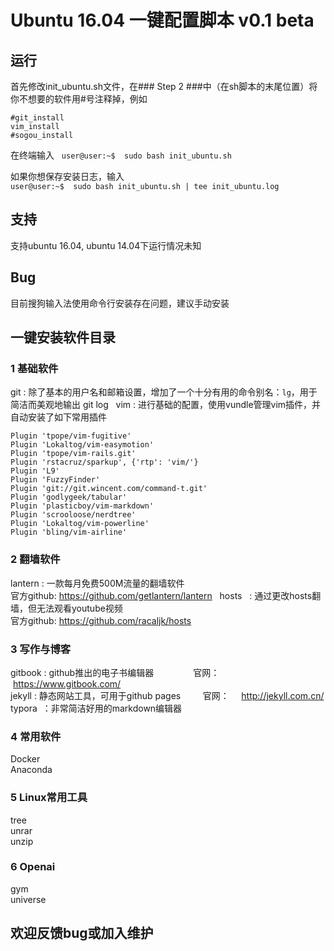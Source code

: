 # Ubuntu 16.04 一键配置脚本 v0.1 beta
## 运行
首先修改init_ubuntu.sh文件，在### Step 2 ###中（在sh脚本的末尾位置）将你不想要的软件用#号注释掉，例如
```
#git_install
vim_install
#sogou_install
```
在终端输入  
`user@user:~$  sudo bash init_ubuntu.sh`
  
如果你想保存安装日志，输入  
`user@user:~$  sudo bash init_ubuntu.sh | tee init_ubuntu.log`
## 支持
支持ubuntu 16.04, ubuntu 14.04下运行情况未知
## Bug
目前搜狗输入法使用命令行安装存在问题，建议手动安装
## 一键安装软件目录
### 1 基础软件
git : 除了基本的用户名和邮箱设置，增加了一个十分有用的命令别名：`lg`，用于简洁而美观地输出 git log  
vim : 进行基础的配置，使用vundle管理vim插件，并自动安装了如下常用插件  
```
Plugin 'tpope/vim-fugitive'
Plugin 'Lokaltog/vim-easymotion'
Plugin 'tpope/vim-rails.git'
Plugin 'rstacruz/sparkup', {'rtp': 'vim/'}
Plugin 'L9'
Plugin 'FuzzyFinder'
Plugin 'git://git.wincent.com/command-t.git'
Plugin 'godlygeek/tabular'
Plugin 'plasticboy/vim-markdown'
Plugin 'scrooloose/nerdtree'
Plugin 'Lokaltog/vim-powerline'
Plugin 'bling/vim-airline'
```
### 2 翻墙软件
lantern : 一款每月免费500M流量的翻墙软件  
官方github: https://github.com/getlantern/lantern  
hosts   : 通过更改hosts翻墙，但无法观看youtube视频  
官方github: https://github.com/racaljk/hosts  

### 3 写作与博客
gitbook : github推出的电子书编辑器                官网：      https://www.gitbook.com/  
jekyll  : 静态网站工具，可用于github pages         官网：     http://jekyll.com.cn/  
typora  ：非常简洁好用的markdown编辑器  

### 4 常用软件
Docker  
Anaconda  

### 5 Linux常用工具
tree  
unrar  
unzip  

### 6 Openai
gym  
universe  

## 欢迎反馈bug或加入维护

